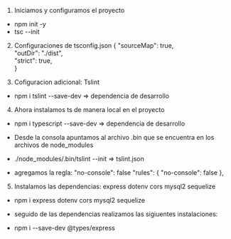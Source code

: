 1. Iniciamos y configuramos el proyecto

- npm init -y
- tsc --init

2. Configuraciones de tsconfig.json
{
  "sourceMap": true,   
  "outDir": "./dist",  
   "strict": true,    
}

3. Cofiguracion adicional: Tslint

- npm i tslint --save-dev => dependencia de desarrollo

4. Ahora instalamos ts de manera local en el proyecto

- npm i typescript --save-dev => dependencia de desarrollo

- Desde la consola apuntamos al archivo .bin que se encuentra en los archivos de node_modules

- ./node_modules/.bin/tslint --init => tslint.json

- agregamos la regla: "no-console": false
"rules": {
        "no-console": false
    },


5. Instalamos las dependencias: express dotenv cors mysql2 sequelize

- npm i express dotenv cors mysql2 sequelize

- seguido de las dependencias realizamos las sigiuentes instalaciones:

- npm i --save-dev @types/express 